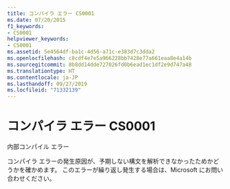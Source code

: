 ```yaml
---
title: コンパイラ エラー CS0001
ms.date: 07/20/2015
f1_keywords:
- CS0001
helpviewer_keywords:
- CS0001
ms.assetid: 5e4564df-ba1c-4d56-a71c-e383d7c3dda2
ms.openlocfilehash: c8cdf4e7e5a966228bb7428e77a661eaa8e4a14b
ms.sourcegitcommit: 8b8dd14dde727026fd0b6ead1ec1df2e9d747a48
ms.translationtype: HT
ms.contentlocale: ja-JP
ms.lasthandoff: 09/27/2019
ms.locfileid: "71332139"
---
```

# <a name="compiler-error-cs0001"></a>コンパイラ エラー CS0001
内部コンパイル エラー

 コンパイラ エラーの発生原因が、予期しない構文を解析できなかったためかどうかを確かめます。 このエラーが繰り返し発生する場合は、Microsoft にお問い合わせください。
